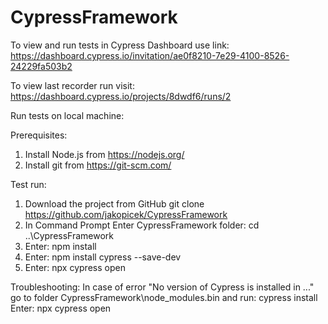# CypressFramework

To view and run tests in Cypress Dashboard use link: 
https://dashboard.cypress.io/invitation/ae0f8210-7e29-4100-8526-24229fa503b2

To view last recorder run visit: 
https://dashboard.cypress.io/projects/8dwdf6/runs/2

Run tests on local machine:

Prerequisites:
1. Install Node.js from https://nodejs.org/
2. Install git from https://git-scm.com/

Test run:
1. Download the project from GitHub git clone https://github.com/jakopicek/CypressFramework
2. In Command Prompt Enter CypressFramework folder: cd ..\CypressFramework
3. Enter: npm install
4. Enter: npm install cypress --save-dev
5. Enter: npx cypress open

Troubleshooting:
In case of error "No version of Cypress is installed in ..." go to folder CypressFramework\node_modules.bin and run: cypress install
Enter: npx cypress open

